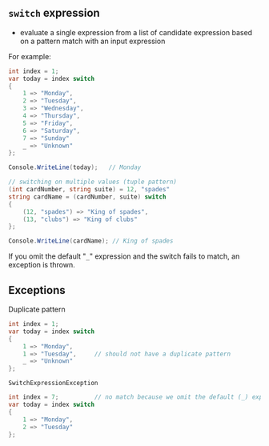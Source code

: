 `switch` expression
---
- evaluate a  single expression from a list of candidate expression based on a pattern match with an input expression

For example:
```C#
int index = 1;
var today = index switch
{
    1 => "Monday",
    2 => "Tuesday",
    3 => "Wednesday",
    4 => "Thursday",
    5 => "Friday",
    6 => "Saturday",
    7 => "Sunday"
    _ => "Unknown"
};

Console.WriteLine(today);   // Monday

// switching on multiple values (tuple pattern)
(int cardNumber, string suite) = 12, "spades"
string cardName = (cardNumber, suite) switch
{
    (12, "spades") => "King of spades",
    (13, "clubs") => "King of clubs"
};

Console.WriteLine(cardName); // King of spades
```

If you omit the default "`_`" expression and the switch fails to match, an exception is thrown.

## Exceptions

Duplicate pattern
```C#
int index = 1;
var today = index switch
{
    1 => "Monday",
    1 => "Tuesday",     // should not have a duplicate pattern
    _ => "Unknown"
};
```

`SwitchExpressionException`
```C#
int index = 7;          // no match because we omit the default (_) expression 
var today = index switch
{
    1 => "Monday",
    2 => "Tuesday"
};
```